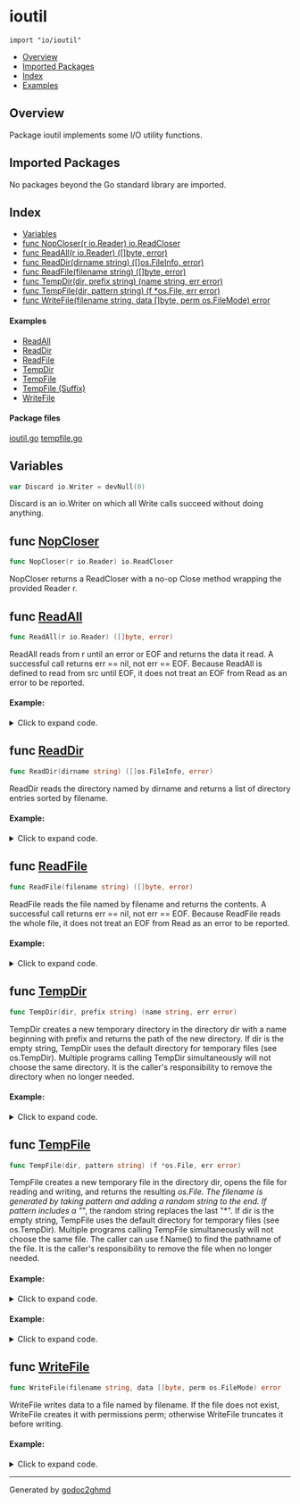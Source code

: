 # ioutil
`import "io/ioutil"`

* [Overview](#pkg-overview)
* [Imported Packages](#pkg-imports)
* [Index](#pkg-index)
* [Examples](#pkg-examples)

## <a name="pkg-overview">Overview</a>
Package ioutil implements some I/O utility functions.

## <a name="pkg-imports">Imported Packages</a>

No packages beyond the Go standard library are imported.

## <a name="pkg-index">Index</a>
* [Variables](#pkg-variables)
* [func NopCloser(r io.Reader) io.ReadCloser](#NopCloser)
* [func ReadAll(r io.Reader) ([]byte, error)](#ReadAll)
* [func ReadDir(dirname string) ([]os.FileInfo, error)](#ReadDir)
* [func ReadFile(filename string) ([]byte, error)](#ReadFile)
* [func TempDir(dir, prefix string) (name string, err error)](#TempDir)
* [func TempFile(dir, pattern string) (f \*os.File, err error)](#TempFile)
* [func WriteFile(filename string, data []byte, perm os.FileMode) error](#WriteFile)

#### <a name="pkg-examples">Examples</a>
* [ReadAll](#example_ReadAll)
* [ReadDir](#example_ReadDir)
* [ReadFile](#example_ReadFile)
* [TempDir](#example_TempDir)
* [TempFile](#example_TempFile)
* [TempFile (Suffix)](#example_TempFile_suffix)
* [WriteFile](#example_WriteFile)

#### <a name="pkg-files">Package files</a>
[ioutil.go](./ioutil.go) [tempfile.go](./tempfile.go) 

## <a name="pkg-variables">Variables</a>
``` go
var Discard io.Writer = devNull(0)
```
Discard is an io.Writer on which all Write calls succeed
without doing anything.

## <a name="NopCloser">func</a> [NopCloser](./ioutil.go#L118)
``` go
func NopCloser(r io.Reader) io.ReadCloser
```
NopCloser returns a ReadCloser with a no-op Close method wrapping
the provided Reader r.

## <a name="ReadAll">func</a> [ReadAll](./ioutil.go#L44)
``` go
func ReadAll(r io.Reader) ([]byte, error)
```
ReadAll reads from r until an error or EOF and returns the data it read.
A successful call returns err == nil, not err == EOF. Because ReadAll is
defined to read from src until EOF, it does not treat an EOF from Read
as an error to be reported.

#### Example:

<details>
<summary>Click to expand code.</summary>

```go
r := strings.NewReader("Go is a general-purpose language designed with systems programming in mind.")
	
	b, err := ioutil.ReadAll(r)
	if err != nil {
	    log.Fatal(err)
	}
	
	fmt.Printf("%s", b)
	
	// Output:
	// Go is a general-purpose language designed with systems programming in mind.
```

</details>

## <a name="ReadDir">func</a> [ReadDir](./ioutil.go#L96)
``` go
func ReadDir(dirname string) ([]os.FileInfo, error)
```
ReadDir reads the directory named by dirname and returns
a list of directory entries sorted by filename.

#### Example:

<details>
<summary>Click to expand code.</summary>

```go
files, err := ioutil.ReadDir(".")
	if err != nil {
	    log.Fatal(err)
	}
	
	for _, file := range files {
	    fmt.Println(file.Name())
	}
```

</details>

## <a name="ReadFile">func</a> [ReadFile](./ioutil.go#L52)
``` go
func ReadFile(filename string) ([]byte, error)
```
ReadFile reads the file named by filename and returns the contents.
A successful call returns err == nil, not err == EOF. Because ReadFile
reads the whole file, it does not treat an EOF from Read as an error
to be reported.

#### Example:

<details>
<summary>Click to expand code.</summary>

```go
content, err := ioutil.ReadFile("testdata/hello")
	if err != nil {
	    log.Fatal(err)
	}
	
	fmt.Printf("File contents: %s", content)
	
	// Output:
	// File contents: Hello, Gophers!
```

</details>

## <a name="TempDir">func</a> [TempDir](./tempfile.go#L86)
``` go
func TempDir(dir, prefix string) (name string, err error)
```
TempDir creates a new temporary directory in the directory dir
with a name beginning with prefix and returns the path of the
new directory. If dir is the empty string, TempDir uses the
default directory for temporary files (see os.TempDir).
Multiple programs calling TempDir simultaneously
will not choose the same directory. It is the caller's responsibility
to remove the directory when no longer needed.

#### Example:

<details>
<summary>Click to expand code.</summary>

```go
content := []byte("temporary file's content")
	dir, err := ioutil.TempDir("", "example")
	if err != nil {
	    log.Fatal(err)
	}
	
	defer os.RemoveAll(dir) // clean up
	
	tmpfn := filepath.Join(dir, "tmpfile")
	if err := ioutil.WriteFile(tmpfn, content, 0666); err != nil {
	    log.Fatal(err)
	}
```

</details>

## <a name="TempFile">func</a> [TempFile](./tempfile.go#L50)
``` go
func TempFile(dir, pattern string) (f *os.File, err error)
```
TempFile creates a new temporary file in the directory dir,
opens the file for reading and writing, and returns the resulting *os.File.
The filename is generated by taking pattern and adding a random
string to the end. If pattern includes a "*", the random string
replaces the last "*".
If dir is the empty string, TempFile uses the default directory
for temporary files (see os.TempDir).
Multiple programs calling TempFile simultaneously
will not choose the same file. The caller can use f.Name()
to find the pathname of the file. It is the caller's responsibility
to remove the file when no longer needed.

#### Example:

<details>
<summary>Click to expand code.</summary>

```go
content := []byte("temporary file's content")
	tmpfile, err := ioutil.TempFile("", "example")
	if err != nil {
	    log.Fatal(err)
	}
	
	defer os.Remove(tmpfile.Name()) // clean up
	
	if _, err := tmpfile.Write(content); err != nil {
	    log.Fatal(err)
	}
	if err := tmpfile.Close(); err != nil {
	    log.Fatal(err)
	}
```

</details>

#### Example:

<details>
<summary>Click to expand code.</summary>

```go
content := []byte("temporary file's content")
	tmpfile, err := ioutil.TempFile("", "example.*.txt")
	if err != nil {
	    log.Fatal(err)
	}
	
	defer os.Remove(tmpfile.Name()) // clean up
	
	if _, err := tmpfile.Write(content); err != nil {
	    tmpfile.Close()
	    log.Fatal(err)
	}
	if err := tmpfile.Close(); err != nil {
	    log.Fatal(err)
	}
```

</details>

## <a name="WriteFile">func</a> [WriteFile](./ioutil.go#L79)
``` go
func WriteFile(filename string, data []byte, perm os.FileMode) error
```
WriteFile writes data to a file named by filename.
If the file does not exist, WriteFile creates it with permissions perm;
otherwise WriteFile truncates it before writing.

#### Example:

<details>
<summary>Click to expand code.</summary>

```go
message := []byte("Hello, Gophers!")
	err := ioutil.WriteFile("testdata/hello", message, 0644)
	if err != nil {
	    log.Fatal(err)
	}
```

</details>

- - -
Generated by [godoc2ghmd](https://github.com/iflix/godoc2ghmd)